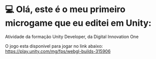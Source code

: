 # 💻 Olá, este é o meu primeiro microgame que eu editei em Unity:
Atividade da formação Unity Developer, da Digital Innovation One

O jogo esta disponivel para jogar no link abaixo:
https://play.unity.com/mg/fps/webgl-builds-315906